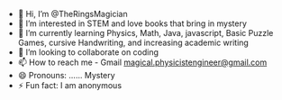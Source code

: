 - 👋 Hi, I’m @TheRingsMagician
- 👀 I’m interested in STEM and love books that bring in mystery
- 🌱 I’m currently learning Physics, Math, Java, javascript, Basic Puzzle Games, cursive Handwriting, and increasing academic writing
- 💞️ I’m looking to collaborate on coding
- 📫 How to reach me - Gmail magical.physicistengineer@gmail.com
- 😄 Pronouns: ...... Mystery
- ⚡ Fun fact: I am anonymous

<!---
TheRingsMagician/TheRingsMagician is a ✨ special ✨ repository because its `README.md` (this file) appears on your GitHub profile.
You can click the Preview link to take a look at your changes.
--->
